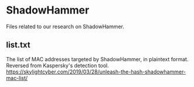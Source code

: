 # ShadowHammer
Files related to our research on ShadowHammer.

## list.txt
The list of MAC addresses targeted by ShadowHammer, in plaintext format. Reversed from Kaspersky's detection tool.
https://skylightcyber.com/2019/03/28/unleash-the-hash-shadowhammer-mac-list/



